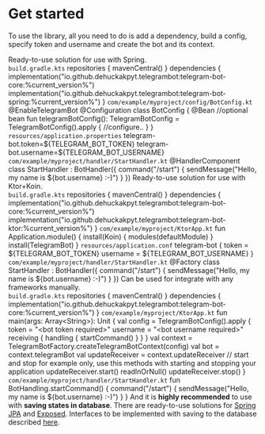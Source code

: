 # Get started

To use the library, all you need to do is add a dependency, build a config, specify token and username and create the bot and its context.

<tabs id="bot-creating" group="telegram-bot-code">
    <tab title="Spring" group-key="spring">
        Ready-to-use solution for use with Spring.
        <br/>
        <code>build.gradle.kts</code>
        <code-block lang="kotlin">
            repositories {
                mavenCentral()
            }
            dependencies {
                implementation("io.github.dehuckakpyt.telegrambot:telegram-bot-core:%current_version%")
                implementation("io.github.dehuckakpyt.telegrambot:telegram-bot-spring:%current_version%")
            }
        </code-block>
        <code>com/example/myproject/config/BotConfig.kt</code>
        <code-block lang="kotlin">
            @EnableTelegramBot
            @Configuration
            class BotConfig {
                @Bean //optional bean
                fun telegramBotConfig(): TelegramBotConfig = TelegramBotConfig().apply {
                    //configure..
                }
            }
        </code-block>
        <code>resources/application.properties</code>
        <code-block>
            telegram-bot.token=${TELEGRAM_BOT_TOKEN}
            telegram-bot.username=${TELEGRAM_BOT_USERNAME}
        </code-block>
        <code>com/example/myproject/handler/StartHandler.kt</code>
        <code-block lang="kotlin">
            @HandlerComponent
            class StartHandler : BotHandler({
                command("/start") {
                    sendMessage("Hello, my name is ${bot.username} :-)")
                }
            })
        </code-block>
    </tab>
    <tab title="Ktor + Koin" group-key="ktor">
        Ready-to-use solution for use with Ktor+Koin.
        <br/>
        <code>build.gradle.kts</code>
        <code-block lang="kotlin">
            repositories {
                mavenCentral()
            }
            dependencies {
                implementation("io.github.dehuckakpyt.telegrambot:telegram-bot-core:%current_version%")
                implementation("io.github.dehuckakpyt.telegrambot:telegram-bot-ktor:%current_version%")
            }
        </code-block>
        <code>com/example/myproject/KtorApp.kt</code>
        <code-block lang="kotlin">
            fun Application.module() {
                install(Koin) {
                    modules(defaultModule)
                }
                install(TelegramBot)
            }
        </code-block>
        <code>resources/application.conf</code>
        <code-block>
            telegram-bot {
                token = ${TELEGRAM_BOT_TOKEN}
                username = ${TELEGRAM_BOT_USERNAME}
            }
        </code-block>
        <code>com/example/myproject/handler/StartHandler.kt</code>
        <code-block lang="kotlin">
            @Factory
            class StartHandler : BotHandler({
                command("/start") {
                    sendMessage("Hello, my name is ${bot.username} :-)")
                }
            })
        </code-block>
    </tab>
    <tab title="Core" group-key="core">
        Can be used for integrate with any frameworks manually.
        <br/>
        <code>build.gradle.kts</code>
        <code-block lang="kotlin">
            repositories {
                mavenCentral()
            }
            dependencies {
                implementation("io.github.dehuckakpyt.telegrambot:telegram-bot-core:%current_version%")
            }
        </code-block>
        <code>com/example/myproject/KtorApp.kt</code>
        <code-block lang="kotlin">
            fun main(args: Array&lt;String&gt;): Unit {
                val config = TelegramBotConfig().apply {
                    token = "&lt;bot token required&gt;"
                    username = "&lt;bot username required&gt;"
                    receiving {
                        handling {
                            startCommand()
                        }
                    }
                }
                val context = TelegramBotFactory.createTelegramBotContext(config)
                val bot = context.telegramBot
                val updateReceiver = context.updateReceiver
                // start and stop for example only, use this methods with starting and stopping your application
                updateReceiver.start()
                readlnOrNull()
                updateReceiver.stop()
            }
        </code-block>
        <code>com/example/myproject/handler/StartHandler.kt</code>
        <code-block lang="kotlin">
            fun BotHandling.startCommand() {
                command("/start") {
                    sendMessage("Hello, my name is ${bot.username} :-)")
                }
            }
        </code-block>
    </tab>
</tabs>

<note>
    And it is <b>highly recommended</b> to use with <b>saving states in database</b>.
    There are ready-to-use solutions for <a href="spring-jpa.md">Spring JPA</a> and <a href="exposed.md">Exposed</a>.
    Interfaces to be implemented with saving to the database described <a href="sources.md">here</a>.
</note>
